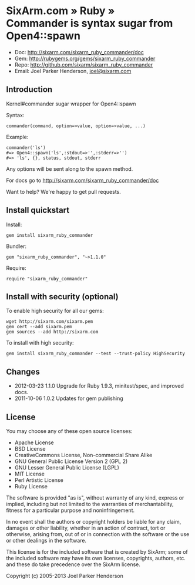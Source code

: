 # SixArm.com » Ruby » <br> Commander is syntax sugar from Open4::spawn

* Doc: <http://sixarm.com/sixarm_ruby_commander/doc>
* Gem: <http://rubygems.org/gems/sixarm_ruby_commander>
* Repo: <http://github.com/sixarm/sixarm_ruby_commander>
* Email: Joel Parker Henderson, <joel@sixarm.com>


## Introduction

Kernel#commander sugar wrapper for Open4::spawn

Syntax:

    commander(command, option=>value, option=>value, ...)

Example:

    commander('ls') 
    #=> Open4::spawn('ls',:stdout=>'',:stderr=>'')
    #=> 'ls', {}, status, stdout, stderr

Any options will be sent along to the spawn method.

For docs go to <http://sixarm.com/sixarm_ruby_commander/doc>

Want to help? We're happy to get pull requests.


## Install quickstart

Install:

    gem install sixarm_ruby_commander

Bundler:

    gem "sixarm_ruby_commander", "~>1.1.0"

Require:

    require "sixarm_ruby_commander"


## Install with security (optional)

To enable high security for all our gems:

    wget http://sixarm.com/sixarm.pem
    gem cert --add sixarm.pem
    gem sources --add http://sixarm.com

To install with high security:

    gem install sixarm_ruby_commander --test --trust-policy HighSecurity


## Changes

* 2012-03-23 1.1.0 Upgrade for Ruby 1.9.3, minitest/spec, and improved docs.
* 2011-10-06 1.0.2 Updates for gem publishing


## License

You may choose any of these open source licenses:

  * Apache License
  * BSD License
  * CreativeCommons License, Non-commercial Share Alike
  * GNU General Public License Version 2 (GPL 2)
  * GNU Lesser General Public License (LGPL)
  * MIT License
  * Perl Artistic License
  * Ruby License

The software is provided "as is", without warranty of any kind, 
express or implied, including but not limited to the warranties of 
merchantability, fitness for a particular purpose and noninfringement. 

In no event shall the authors or copyright holders be liable for any 
claim, damages or other liability, whether in an action of contract, 
tort or otherwise, arising from, out of or in connection with the 
software or the use or other dealings in the software.

This license is for the included software that is created by SixArm;
some of the included software may have its own licenses, copyrights, 
authors, etc. and these do take precedence over the SixArm license.

Copyright (c) 2005-2013 Joel Parker Henderson

